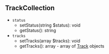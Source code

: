 ## TrackCollection

- `status`
    - setStatus(string $status): void
    - getStatus(): string
- `tracks`
    - setTracks(array $tracks): void
    - getTracks(): array - array of [Track](../Track.md) objects
